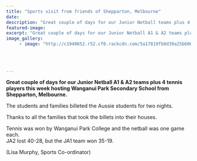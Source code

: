 ```yaml
---
title: "Sports visit from friends of Shepparton, Melbourne"
date: 
description: "Great couple of days for our Junior Netball teams plus 4 tennis players this week hosting Wanganui Park Secondary School..."
featured-image: 
excerpt: "Great couple of days for our Junior Netball A1 & A2 teams plus 4 tennis players this week hosting Wanganui Park Secondary School from Shepparton, Melbourne."
image_gallery:
     - image: "http://c1940652.r52.cf0.rackcdn.com/5a17819fb8d39a25b60008ef/Shepparton--WHS-teams-together-nov-2017.jpg"
    
    
    
    
---
```


<p><strong>Great couple of days for our Junior Netball A1 &amp; A2 teams plus 4 tennis players this week hosting Wanganui Park Secondary School from Shepparton, Melbourne.&nbsp;</strong></p>
<p><span>The students and families billeted the Aussie students for two nights. </span></p>
<p><span>Thanks to all the families that took the billets into their houses.&nbsp;</span></p>
<p><span>Tennis was won by Wanganui Park College and the netball was one game each. <br />JA2 lost 40-28, but the JA1 team won 35-19.</span></p>
<p><span>(Lisa Murphy, Sports Co-ordinator)</span></p>

